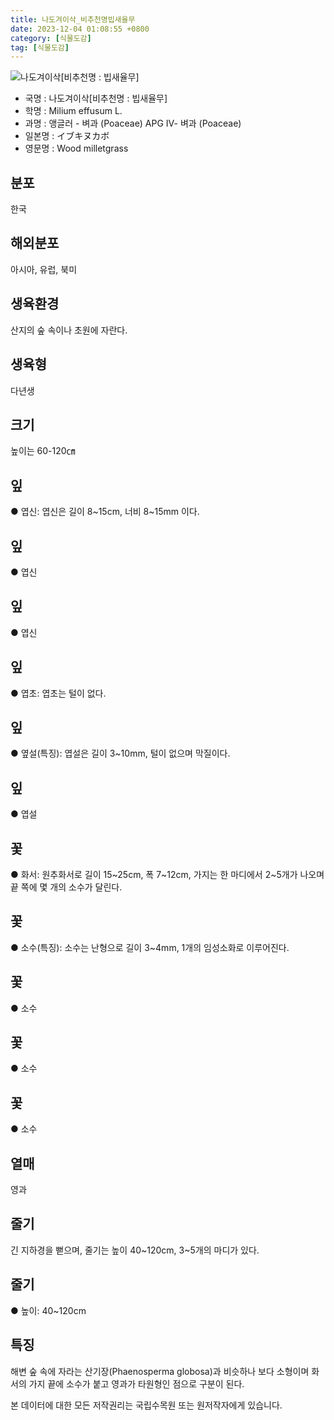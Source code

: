 ```yaml
---
title: 나도겨이삭_비추천명빕새율무
date: 2023-12-04 01:08:55 +0800
category: [식물도감]
tag: [식물도감]
---
```




![나도겨이삭[비추천명 : 빕새율무]](/fileUpload/plants/basic/Gramineae/Milium/14579/14579_20160727133725893files_th2.jpg)
- 국명 : 나도겨이삭[비추천명 : 빕새율무]
- 학명 : Milium effusum L.
- 과명 : 앵글러 - 벼과 (Poaceae) APG Ⅳ- 벼과 (Poaceae)
- 일본명 : イブキヌカボ
- 영문명 : Wood milletgrass


## 분포
한국
## 해외분포
아시아, 유럽, 북미
## 생육환경
산지의 숲 속이나 초원에 자란다. 
## 생육형
다년생
## 크기
높이는 60-120㎝
## 잎
● 엽신: 엽신은 길이 8~15cm, 너비 8~15mm 이다.
## 잎
● 엽신
## 잎
● 엽신
## 잎
● 엽초: 엽초는 털이 없다.
## 잎
● 옆설(특징): 엽설은 길이 3~10mm, 털이 없으며 막질이다.
## 잎
● 엽설
## 꽃
● 화서: 원추화서로 길이 15~25cm, 폭 7~12cm, 가지는 한 마디에서 2~5개가 나오며 끝 쪽에 몇 개의 소수가 달린다.
## 꽃
● 소수(특징): 소수는 난형으로 길이 3~4mm, 1개의 임성소화로 이루어진다.
## 꽃
● 소수
## 꽃
● 소수
## 꽃
● 소수
## 열매
영과
## 줄기
긴 지하경을 뻗으며, 줄기는 높이 40~120cm, 3~5개의 마디가 있다.
## 줄기
● 높이: 40~120cm
## 특징
해변 숲 속에 자라는 산기장(Phaenosperma globosa)과 비슷하나 보다 소형이며 화서의 가지 끝에 소수가 붙고 영과가 타원형인 점으로 구분이 된다.






본 데이터에 대한 모든 저작권리는 국립수목원 또는 원저작자에게 있습니다.
